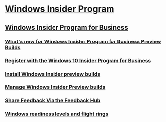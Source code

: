 # [Windows Insider Program](https://docs.microsoft.com/en-us/windows-insider/)
## [Windows Insider Program for Business](index.md)
### [What's new for Windows Insider Program for Business Preview Builds](wip-4-biz-whats-new.md)
### [Register with the Windows 10 Insider Program for Business](wip-4-biz-register.md)
### [Install Windows Insider preview builds](wip-4-biz-install.md)
### [Manage Windows Insider Preview builds](wip-4-biz-manage-builds.md)
### [Share Feedback Via the Feedback Hub](wip-4-biz-feedback-hub.md)
### [Windows readiness levels and flight rings](wip-4-biz-flight-levels-and-rings.md)